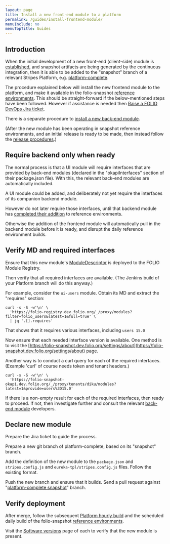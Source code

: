 ```yaml
---
layout: page
title: Install a new front-end module to a platform
permalink: /guides/install-frontend-module/
menuInclude: no
menuTopTitle: Guides
---
```


## Introduction

When the initial development of a new front-end (client-side) module is [established](/guidelines/create-new-repo/), and snapshot artifacts are being generated by the continuous integration, then it is able to be added to the "snapshot" branch of a relevant Stripes Platform, e.g.
[platform-complete](https://github.com/folio-org/platform-complete/tree/snapshot).

The procedure explained below will install the new frontend module to the platform, and make it available in the folio-snapshot [reference environments](/guides/automation/#reference-environments).
This should be straight-forward if the below-mentioned steps have been followed.
However if assistance is needed then [Raise a FOLIO DevOps Jira ticket](/faqs/how-to-raise-devops-ticket/#general-folio-devops).

There is a separate procedure to [install a new back-end module](/guides/install-backend-module/).

(After the new module has been operating in snapshot reference environments, and an initial release is ready to be made, then instead follow the [release procedures](/guidelines/release-procedures/#add-to-platforms).)

## Require backend only when ready

The normal process is that a UI module will require interfaces that are provided by back-end modules (declared in the "okapiInterfaces" section of their package.json file).
With this, the relevant back-end modules are automatically included.

A UI module could be added, and deliberately not yet require the interfaces of its companion backend module.

However do not later require those interfaces, until that backend module has [completed their addition](/guides/install-backend-module/) to reference environments.

Otherwise the addition of the frontend module will automatically pull in the backend module before it is ready, and disrupt the daily reference environment builds.

## Verify MD and required interfaces

Ensure that this new module's [ModuleDescriptor](/guides/module-descriptor/) is deployed to the FOLIO Module Registry.

Then verify that all required interfaces are available.
(The Jenkins build of your Platform branch will do this anyway.)

For example, consider the `ui-users` module.
Obtain its MD and extract the "requires" section:

```
curl -s -S -w'\n' \
  'https://folio-registry.dev.folio.org/_/proxy/modules?filter=folio_users&latest=1&full=true' \
  | jq '.[].requires'
```

That shows that it requires various interfaces, including `users 15.0`

Now ensure that each needed interface version is available.
One method is to visit the [https://folio-snapshot.dev.folio.org/settings/about](https://folio-snapshot.dev.folio.org/settings/about) page.

Another way is to conduct a curl query for each of the required interfaces.
(Example 'curl' of course needs token and tenant headers.)

```
curl -s -S -w'\n' \
  'https://folio-snapshot-okapi.dev.folio.org/_/proxy/tenants/diku/modules?latest=1&provide=users%3D15.0'
```

If there is a non-empty result for each of the required interfaces, then ready to proceed.
If not, then investigate further and consult the relevant [back-end module](/guides/install-backend-module/) developers.

## Declare new module

Prepare the Jira ticket to guide the process.

Prepare a new git branch of platform-complete, based on its "snapshot" branch.

Add the definition of the new module to the `package.json` and `stripes.config.js` and `eureka-tpl/stripes.config.js` files.
Follow the existing format.

Push the new branch and ensure that it builds. Send a pull request against "[platform-complete snapshot](https://github.com/folio-org/platform-complete/tree/snapshot)" branch.

## Verify deployment

After merge, follow the subsequent [Platform hourly build](/guides/automation/#platform-hourly-build) and the scheduled daily build of the folio-snapshot [reference environments](/guides/automation/#reference-environments).

Visit the [Software versions](https://folio-snapshot.dev.folio.org/settings/about) page of each to verify that the new module is present.

<div class="folio-spacer-content"></div>

